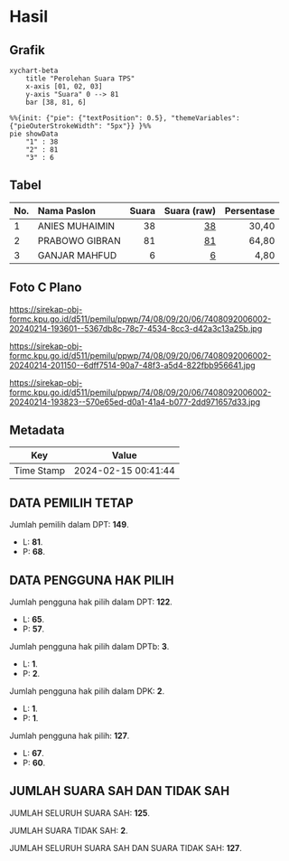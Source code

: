 # Hasil

## Grafik

```mermaid
xychart-beta
    title "Perolehan Suara TPS"
    x-axis [01, 02, 03]
    y-axis "Suara" 0 --> 81
    bar [38, 81, 6]
```

```mermaid
%%{init: {"pie": {"textPosition": 0.5}, "themeVariables": {"pieOuterStrokeWidth": "5px"}} }%%
pie showData
    "1" : 38
    "2" : 81
    "3" : 6
```

## Tabel

| No. | Nama Paslon    | Suara | Suara (raw) | Persentase |
|:--- |:-------------- | -----:| -----------:| ----------:|
| 1   | ANIES MUHAIMIN | 38    | [38][p-1]   | 30,40      |
| 2   | PRABOWO GIBRAN | 81    | [81][p-2]   | 64,80      |
| 3   | GANJAR MAHFUD  | 6     | [6][p-3]    | 4,80       |


[p-1]: https://github.com/gigit-pemilu/pemilu-2024-74-sulawesi-tenggara/blob/main/pilpres/hitung-suara/sub/74-sulawesi-tenggara/sub/08-kolaka-utara/sub/09-watunohu/sub/2006-nyule/sub/002-tps/sub/paslon-1.txt
[p-2]: https://github.com/gigit-pemilu/pemilu-2024-74-sulawesi-tenggara/blob/main/pilpres/hitung-suara/sub/74-sulawesi-tenggara/sub/08-kolaka-utara/sub/09-watunohu/sub/2006-nyule/sub/002-tps/sub/paslon-2.txt
[p-3]: https://github.com/gigit-pemilu/pemilu-2024-74-sulawesi-tenggara/blob/main/pilpres/hitung-suara/sub/74-sulawesi-tenggara/sub/08-kolaka-utara/sub/09-watunohu/sub/2006-nyule/sub/002-tps/sub/paslon-3.txt

## Foto C Plano

https://sirekap-obj-formc.kpu.go.id/d511/pemilu/ppwp/74/08/09/20/06/7408092006002-20240214-193601--5367db8c-78c7-4534-8cc3-d42a3c13a25b.jpg

https://sirekap-obj-formc.kpu.go.id/d511/pemilu/ppwp/74/08/09/20/06/7408092006002-20240214-201150--6dff7514-90a7-48f3-a5d4-822fbb956641.jpg

https://sirekap-obj-formc.kpu.go.id/d511/pemilu/ppwp/74/08/09/20/06/7408092006002-20240214-193823--570e65ed-d0a1-41a4-b077-2dd971657d33.jpg


## Metadata

| Key        | Value               |
| ---------- | ------------------- |
| Time Stamp | 2024-02-15 00:41:44 |


## DATA PEMILIH TETAP

Jumlah pemilih dalam DPT: **149**.
 * L: **81**.
 * P: **68**.

## DATA PENGGUNA HAK PILIH

Jumlah pengguna hak pilih dalam DPT: **122**.
 * L: **65**.
 * P: **57**.

Jumlah pengguna hak pilih dalam DPTb: **3**.
 * L: **1**.
 * P: **2**.

Jumlah pengguna hak pilih dalam DPK: **2**.
 * L: **1**.
 * P: **1**.

Jumlah pengguna hak pilih: **127**.
 * L: **67**.
 * P: **60**.

## JUMLAH SUARA SAH DAN TIDAK SAH

JUMLAH SELURUH SUARA SAH: **125**.

JUMLAH SUARA TIDAK SAH: **2**.

JUMLAH SELURUH SUARA SAH DAN SUARA TIDAK SAH: **127**.


